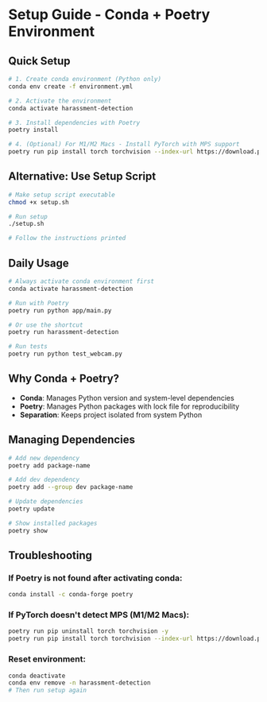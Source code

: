 # Setup Guide - Conda + Poetry Environment

## Quick Setup

```bash
# 1. Create conda environment (Python only)
conda env create -f environment.yml

# 2. Activate the environment
conda activate harassment-detection

# 3. Install dependencies with Poetry
poetry install

# 4. (Optional) For M1/M2 Macs - Install PyTorch with MPS support
poetry run pip install torch torchvision --index-url https://download.pytorch.org/whl/cpu
```

## Alternative: Use Setup Script

```bash
# Make setup script executable
chmod +x setup.sh

# Run setup
./setup.sh

# Follow the instructions printed
```

## Daily Usage

```bash
# Always activate conda environment first
conda activate harassment-detection

# Run with Poetry
poetry run python app/main.py

# Or use the shortcut
poetry run harassment-detection

# Run tests
poetry run python test_webcam.py
```

## Why Conda + Poetry?

- **Conda**: Manages Python version and system-level dependencies
- **Poetry**: Manages Python packages with lock file for reproducibility
- **Separation**: Keeps project isolated from system Python

## Managing Dependencies

```bash
# Add new dependency
poetry add package-name

# Add dev dependency
poetry add --group dev package-name

# Update dependencies
poetry update

# Show installed packages
poetry show
```

## Troubleshooting

### If Poetry is not found after activating conda:
```bash
conda install -c conda-forge poetry
```

### If PyTorch doesn't detect MPS (M1/M2 Macs):
```bash
poetry run pip uninstall torch torchvision -y
poetry run pip install torch torchvision --index-url https://download.pytorch.org/whl/cpu
```

### Reset environment:
```bash
conda deactivate
conda env remove -n harassment-detection
# Then run setup again
```